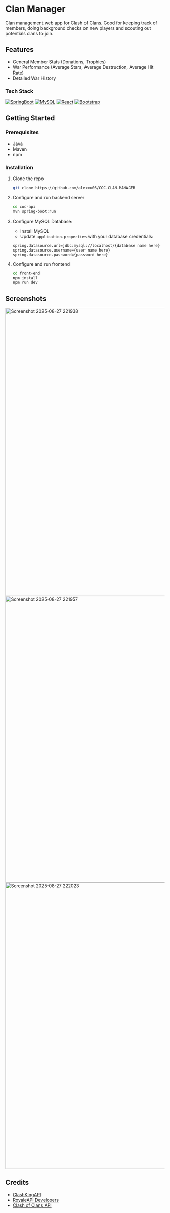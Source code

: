 # Clan Manager

Clan management web app for Clash of Clans. Good for keeping track of members, doing background checks on new players and scouting out potentials clans to join.

## Features

* General Member Stats (Donations, Trophies)
* War Performance (Average Stars, Average Destruction, Average Hit Rate)
* Detailed War History

### Tech Stack

[![SpringBoot][SpringBoot.com]][SpringBoot-url]
[![MySQL][MySQL.com]][MySQL-url]
[![React][React.js]][React-url]
[![Bootstrap][Bootstrap.com]][Bootstrap-url]

## Getting Started

### Prerequisites
- Java
- Maven
- npm

### Installation

1. Clone the repo
   ```sh
   git clone https://github.com/alexxu06/COC-CLAN-MANAGER
   ```
2. Configure and run backend server
   ```sh
   cd coc-api
   mvn spring-boot:run
   ```
3. Configure MySQL Database:
   - Install MySQL
   - Update ```application.properties``` with your database credentials:
   ```properties
   spring.datasource.url=jdbc:mysql://localhost/{database name here}
   spring.datasource.username={user name here}
   spring.datasource.password={password here}
   ```

4. Configure and run frontend
   ```sh
   cd front-end
   npm install
   npm run dev
   ```

## Screenshots
<img width="1917" height="909" alt="Screenshot 2025-08-27 221938" src="https://github.com/user-attachments/assets/1048aba8-7f1f-4ce0-b7bf-c9a2c6ee782c" />
<img width="1914" height="904" alt="Screenshot 2025-08-27 221957" src="https://github.com/user-attachments/assets/72c8cb31-93c5-4f77-b22f-85f136e6ae1e" />
<img width="1910" height="904" alt="Screenshot 2025-08-27 222023" src="https://github.com/user-attachments/assets/99fbcae3-7def-41ff-a904-7d502066eade" />



## Credits
* [ClashKingAPI](https://api.clashk.ing/docs)
* [RoyaleAPI Developers](https://docs.royaleapi.com/proxy.html)
* [Clash of Clans API](https://developer.clashofclans.com/#/)

<!-- MARKDOWN LINKS & IMAGES -->
<!-- https://www.markdownguide.org/basic-syntax/#reference-style-links -->
[Next.js]: https://img.shields.io/badge/next.js-000000?style=for-the-badge&logo=nextdotjs&logoColor=white
[Next-url]: https://nextjs.org/
[React.js]: https://img.shields.io/badge/React-20232A?style=for-the-badge&logo=react&logoColor=61DAFB
[React-url]: https://reactjs.org/
[SpringBoot.com]: https://img.shields.io/badge/SpringBoot-6DB33F?style=for-the-badge&logo=Spring&logoColor=white
[SpringBoot-url]: https://spring.io/projects/spring-boot
[MySQL.com]: https://img.shields.io/badge/mysql-4479A1.svg?style=for-the-badge&logo=mysql&logoColor=white
[MySQL-url]: https://www.mysql.com/
[Bootstrap.com]: https://img.shields.io/badge/Bootstrap-563D7C?style=for-the-badge&logo=bootstrap&logoColor=white
[Bootstrap-url]: https://getbootstrap.com
